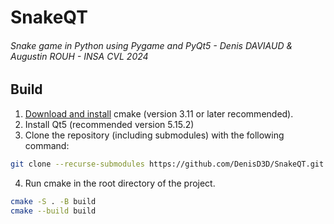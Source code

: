 # SnakeQT
###### Snake game in Python using Pygame and PyQt5 - Denis DAVIAUD & Augustin ROUH - INSA CVL 2024

## Build
1. [Download and install](https://cmake.org/resources/) cmake (version 3.11 or later recommended).
2. Install Qt5 (recommended version 5.15.2)
3. Clone the repository (including submodules) with the following command:
```bash
git clone --recurse-submodules https://github.com/DenisD3D/SnakeQT.git
```
4. Run cmake in the root directory of the project.
```bash
cmake -S . -B build
cmake --build build
```